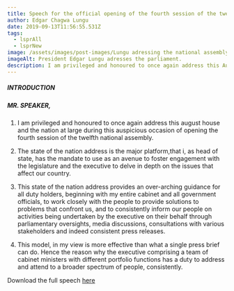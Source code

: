 ```yaml
---
title: Speech for the official opening of the fourth session of the twelfth National assembly.
author: Edgar Chagwa Lungu
date: 2019-09-13T11:56:55.531Z
tags:
  - lsprAll
  - lsprNew
image: /assets/images/post-images/Lungu adressing the national assembly.jpg
imageAlt: President Edgar Lungu adresses the parliament.
description: I am privileged and honoured to once again address this August house and the nation at large during this auspicious occasion of opening the fourth session of the twelfth national assembly.
---
```


##### INTRODUCTION

##### MR. SPEAKER,

1. I am privileged and honoured to once again address this august house and the nation at large during this auspicious occasion of opening the fourth session of the twelfth national assembly.

2. The state of the nation address is the major platform,that i, as head of state, has the mandate to use as an avenue to foster engagement with the legislature and the executive to delve in depth on the issues that affect our country.

3. This state of the nation address provides an over-arching guidance for all duty holders, beginning with my entire cabinet and all government officials, to work closely with the people to provide solutions to problems that confront us, and to consistently inform our people on activities being undertaken by the executive on their behalf through parliamentary oversights, media discussions, consultations with various stakeholders and indeed consistent press releases.

4. This model, in my view is more effective than what a single press brief can do. Hence the reason why the executive comprising a team of cabinet ministers with different portfolio functions has a duty to address and attend to a broader spectrum of people, consistently.

Download the full speech [here](/assets/documents/speeches/Presidential-Speech.pdf)
